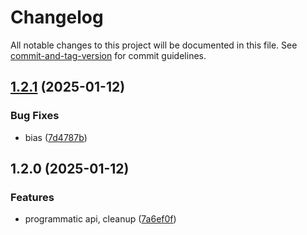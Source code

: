 # Changelog

All notable changes to this project will be documented in this file. See [commit-and-tag-version](https://github.com/absolute-version/commit-and-tag-version) for commit guidelines.

## [1.2.1](https://github.com/Liquid-JS/random-codes/compare/v1.2.0...v1.2.1) (2025-01-12)


### Bug Fixes

* bias ([7d4787b](https://github.com/Liquid-JS/random-codes/commit/7d4787b7393bb6f91c97576dc6ab3092c57cbde0))

## 1.2.0 (2025-01-12)


### Features

* programmatic api, cleanup ([7a6ef0f](https://github.com/Liquid-JS/random-codes/commit/7a6ef0f1b9e530ec0d91d7400e8bee9da73c11bd))
